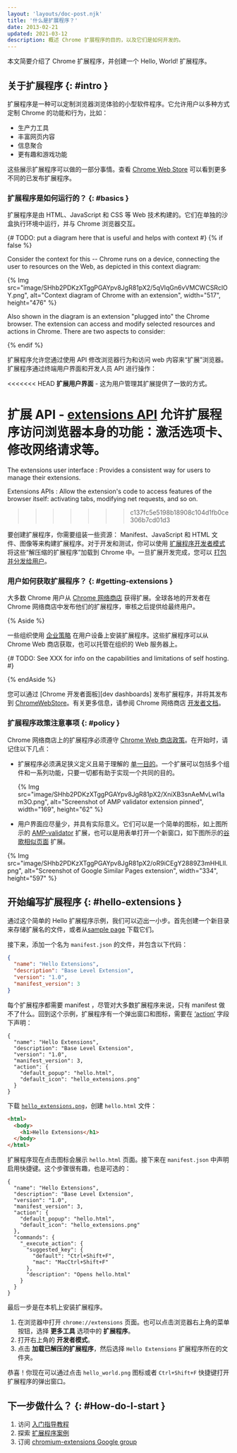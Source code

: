 ```yaml
---
layout: 'layouts/doc-post.njk'
title: '什么是扩展程序？'
date: 2013-02-21
updated: 2021-03-12
description: 概述 Chrome 扩展程序的目的，以及它们是如何开发的。
---
```


本文简要介绍了 Chrome 扩展程序，并创建一个 Hello, World! 扩展程序。

## 关于扩展程序 {: #intro }

扩展程序是一种可以定制浏览器浏览体验的小型软件程序。它允许用户以多种方式定制 Chrome 的功能和行为，比如：

- 生产力工具
- 丰富网页内容
- 信息聚合
- 更有趣和游戏功能

这些展示扩展程序可以做的一部分事情。查看 [Chrome Web Store][cws] 可以看到更多不同的已发布扩展程序。

### 扩展程序是如何运行的？ {: #basics }

扩展程序是由 HTML、JavaScript 和 CSS 等 Web 技术构建的。它们在单独的沙盒执行环境中运行，并与 Chrome 浏览器交互。

{# TODO: put a diagram here that is useful and helps with context #}
{% if false %}

Consider the context for this -- Chrome runs on a device, connecting the user to resources on the Web, as depicted in this context diagram:

{% Img src="image/SHhb2PDKzXTggPGAYpv8JgR81pX2/5qVlqGn6vVMCWCSRclOY.png", alt="Context diagram of Chrome with an extension", width="517", height="476" %}

Also shown in the diagram is an extension "plugged into" the Chrome browser. The extension can access and modify selected resources and actions in Chrome. There are two aspects to consider:

{% endif %}

扩展程序允许您通过使用 API 修改浏览器行为和访问 web 内容来“扩展”浏览器。扩展程序通过终端用户界面和开发人员 API 进行操作：

<<<<<<< HEAD
**扩展用户界面** - 这为用户管理其扩展提供了一致的方式。

**扩展 API** - [extensions API](/docs/extensions/reference/) 允许扩展程序访问浏览器本身的功能：激活选项卡、修改网络请求等。
=======
The extensions user interface
: Provides a consistent way for users to manage their extensions.

Extensions APIs
: Allow the extension's code to access features of the browser itself: activating tabs, modifying net requests, and so on.
>>>>>>> c137fc5e5198b18908c104d1fb0ce306b7cd01d3

要创建扩展程序，你需要组装一些资源： Manifest、JavaScript 和 HTML 文件、图像等来构建扩展程序。对于开发和测试，你可以使用 [扩展程序开发者模式][devmode] 将这些“解压缩的扩展程序”加载到 Chrome 中。一旦扩展开发完成，您可以 [打包并分发给用户][cws-publish]。

### 用户如何获取扩展程序？ {: #getting-extensions }

大多数 Chrome 用户从 [Chrome 网络商店][cws] 获得扩展。全球各地的开发者在 Chrome 网络商店中发布他们的扩展程序，审核之后提供给最终用户。

{% Aside %}

一些组织使用 [企业策略][enterprise policies] 在用户设备上安装扩展程序。这些扩展程序可以从 Chrome Web 商店获取，也可以托管在组织的 Web 服务器上。

{# TODO: See XXX for info on the capabilities and limitations of self hosting. #}

{% endAside %}

您可以通过 [Chrome 开发者面板][dev dashboards] 发布扩展程序，并将其发布到 [ChromeWebStore][cws]。有关更多信息，请参阅 Chrome 网络商店 [开发者文档][cws-docs]。

### 扩展程序政策注意事项 {: #policy }

Chrome 网络商店上的扩展程序必须遵守 [Chrome Web 商店政策][cws-policies]。在开始时，请记住以下几点：

- 扩展程序必须满足狭义定义且易于理解的 [单一目的][single purpose]。一个扩展可以包括多个组件和一系列功能，只要一切都有助于实现一个共同的目的。

  {% Img src="image/SHhb2PDKzXTggPGAYpv8JgR81pX2/XniXB3snAeMvLwI1am3O.png", alt="Screenshot of AMP validator extension pinned", width="169", height="62" %}

- 用户界面应尽量少，并具有实际意义。它们可以是一个简单的图标，如上图所示的 [AMP-validator][amp-validator] 扩展，也可以是用表单打开一个新窗口，如下图所示的[谷歌相似页面][similar-pages-extension] 扩展。

{% Img src="image/SHhb2PDKzXTggPGAYpv8JgR81pX2/oR9iCEgY2889Z3mHHLll.png", alt="Screenshot of Google Similar Pages extension", width="334", height="597" %}

## 开始编写扩展程序 {: #hello-extensions }

通过这个简单的 Hello 扩展程序示例，我们可以迈出一小步。首先创建一个新目录来存储扩展名的文件，或者从[sample page][hello-sample] 下载它们。

接下来，添加一个名为 `manifest.json` 的文件，并包含以下代码：

```json
{
  "name": "Hello Extensions",
  "description": "Base Level Extension",
  "version": "1.0",
  "manifest_version": 3
}
```

每个扩展程序都需要 manifest ，尽管对大多数扩展程序来说，只有 manifest 做不了什么。回到这个示例，扩展程序有一个弹出窗口和图标，需要在 [‘action‘][action-field] 字段下声明：

```json/5-8
{
  "name": "Hello Extensions",
  "description": "Base Level Extension",
  "version": "1.0",
  "manifest_version": 3,
  "action": {
    "default_popup": "hello.html",
    "default_icon": "hello_extensions.png"
  }
}
```

下载 [`hello_extensions.png`][hello-uploader]，创建 `hello.html` 文件：

```html
<html>
  <body>
    <h1>Hello Extensions</h1>
  </body>
</html>
```

扩展程序现在点击图标会展示 `hello.html` 页面。接下来在 `manifest.json` 中声明启用快捷键。这个步骤很有趣，也是可选的：

```json/9-17
{
  "name": "Hello Extensions",
  "description": "Base Level Extension",
  "version": "1.0",
  "manifest_version": 3,
  "action": {
    "default_popup": "hello.html",
    "default_icon": "hello_extensions.png"
  },
  "commands": {
    "_execute_action": {
      "suggested_key": {
        "default": "Ctrl+Shift+F",
        "mac": "MacCtrl+Shift+F"
      },
      "description": "Opens hello.html"
    }
  }
}
```

最后一步是在本机上安装扩展程序。

1. 在浏览器中打开 `chrome://extensions` 页面。也可以点击浏览器右上角的菜单按钮，选择 **更多工具** 选项中的 **扩展程序**。
2. 打开右上角的 **开发者模式**。
3. 点击 **加载已解压的扩展程序**，然后选择 `Hello Extensions` 扩展程序所在的文件夹。

恭喜！你现在可以通过点击 `hello_world.png` 图标或者 `Ctrl+Shift+F` 快捷键打开扩展程序的弹出窗口。

## 下一步做什么？ {: #How-do-I-start }

1. 访问 [入门指导教程][getstarted-tut]
1. 探索 [扩展程序案例][extension samples]
1. 订阅 [chromium-extensions Google group][crx-group]

[amp-validator]: https://chrome.google.com/webstore/detail/amp-validator/nmoffdblmcmgeicmolmhobpoocbbmknc
[action-field]: /docs/extensions/reference/action
[crx-group]: http://groups.google.com/a/chromium.org/group/chromium-extensions
[cws]: https://chrome.google.com/webstore
[cws-docs]: /docs/webstore
[cws-policies]: /docs/webstore/program-policies/
[cws-publish]: /docs/webstore/publish/
[devmode]: /docs/extensions/mv3/getstarted/#manifest
[dev-dashboard]: https://chrome.google.com/webstore/devconsole
[enterprise policies]: https://cloud.google.com/docs/chrome-enterprise/policies/
[extension samples]: https://github.com/GoogleChrome/chrome-extensions-samples
[getstarted-tut]: /docs/extensions/mv3/getstarted
[hello-sample]: /docs/extensions/mv3/samples#search:hello
[hello-uploader]: https://storage.googleapis.com/web-dev-uploads/image/WlD8wC6g8khYWPJUsQceQkhXSlv1/gmKIT88Ha1z8VBMJFOOH.png
[similar-pages-extension]: https://chrome.google.com/webstore/detail/google-similar-pages/pjnfggphgdjblhfjaphkjhfpiiekbbej
[single purpose]: /docs/extensions/mv3/single_purpose
